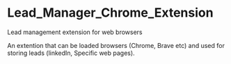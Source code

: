 # Lead_Manager_Chrome_Extension
 Lead management extension for web browsers

 An extention that can be loaded browsers (Chrome, Brave etc) and used for storing leads (linkedIn, Specific web pages).
